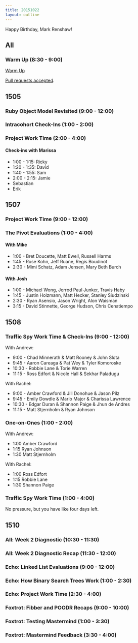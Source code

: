 ```yaml
---
title: 20151022
layout: outline
---
```


Happy Birthday, Mark Renshaw!

## All

### Warm Up (8:30 - 9:00)

[Warm Up](https://thewarmup.herokuapp.com)

[Pull requests accepted](https://github.com/mikedao/the-warm-up).


## 1505

### Ruby Object Model Revisited (9:00 - 12:00)

### Intracohort Check-Ins (1:00 - 2:00)

### Project Work Time (2:00 - 4:00)

#### Check-ins with Marissa

* 1:00 - 1:15: Ricky
* 1:20 - 1:35: David
* 1:40 - 1:55: Sam
* 2:00 - 2:15: Jamie
* Sebastian
* Erik


## 1507

### Project Work Time (9:00 - 12:00)

### The Pivot Evaluations (1:00 - 4:00)

#### With Mike

* 1:00 - Bret Doucette, Matt Ewell, Russell Harms
* 1:45 - Rose Kohn, Jeff Ruane, Regis Boudinot
* 2:30 - Mimi Schatz, Adam Jensen, Mary Beth Burch

#### With Josh

* 1:00 - Michael Wong, Jerrod Paul Junker, Travis Haby
* 1:45 - Justin Holzmann, Matt Hecker, Stanley Siudzinski
* 2:30 - Ryan Asensio, Jason Wright, Alon Waisman
* 3:15 - David Stinnette, George Hudson, Chris Cenatiempo

## 1508

### Traffic Spy Work Time & Check-Ins (9:00 - 12:00)

With Andrew:

* 9:00 - Chad Minnerath & Matt Rooney & John Slota
* 9:45 - Aaron Careaga & Pat Wey & Tyler Komoroske
* 10:30 - Robbie Lane & Torie Warren
* 11:15 - Ross Edfort & Nicole Hall & Sekhar Paladugu

With Rachel:

* 9:00 - Amber Crawford & Jill Donohue & Jason Pilz
* 9:45 - Emily Dowdle & Marlo Major & Charissa Lawrence
* 10:30 - Edgar Duran & Shannon Paige & Jhun de Andres
* 11:15 - Matt Stjernholm & Ryan Johnson

### One-on-Ones (1:00 - 2:00)

With Andrew:

* 1:00 Amber Crawford
* 1:15 Ryan Johnson
* 1:30 Matt Stjernholm

With Rachel:

* 1:00 Ross Edfort
* 1:15 Robbie Lane
* 1:30 Shannon Paige

### Traffic Spy Work Time (1:00 - 4:00)

No pressure, but you have like four days left.

## 1510

### All: Week 2 Diagnostic (10:30 - 11:30)

### All: Week 2 Diagnostic Recap (11:30 - 12:00)

### Echo: Linked List Evaluations (9:00 - 12:00)

### Echo: How Binary Search Trees Work (1:00 - 2:30)

### Echo: Project Work Time (2:30 - 4:00)

### Foxtrot: Fibber and POODR Recaps (9:00 - 10:00)

### Foxtrot: Testing Mastermind (1:00 - 3:30)

### Foxtrot: Mastermind Feedback (3:30 - 4:00)
